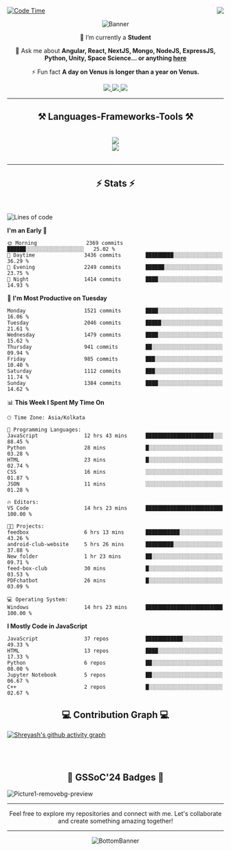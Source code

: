 <div>
 
<img align="right" src="https://visitor-badge.laobi.icu/badge?page_id=shreyash3087.shreyash3087" />

 [![Code Time](https://wakatime.com/badge/user/cd5f70df-e644-46f4-a03b-e1ce78615131.svg)](https://wakatime.com/@cd5f70df-e644-46f4-a03b-e1ce78615131)
 
</div>


<div align="center">
 
![Banner](https://github.com/user-attachments/assets/fe33d289-b057-4d85-ad76-3103802aa9e1)

</div>


<div align="center">
 
 🔭 I’m currently a **Student** 

💬 Ask me about **Angular, React, NextJS, Mongo, NodeJS, ExpressJS, Python, Unity, Space Science... or anything [here](https://github.com/shreyash3087/shreyash3087/issues)**

⚡ Fun fact **A day on Venus is longer than a year on Venus.**

</div>
 
<div align="center"> 
  <a href="mailto:shreyash3087@gmail.com">
    <img src="https://img.shields.io/badge/Gmail-333333?style=for-the-badge&logo=gmail&logoColor=red" />
  </a>
  <a href="https://www.linkedin.com/in/shreyash-srivastava-1a1161280" target="_blank">
    <img src="https://img.shields.io/badge/LinkedIn-0077B5?style=for-the-badge&logo=linkedin&logoColor=white" target="_blank" />
  </a>
  <a href="https://github.com/shreyash3087" target="_blank">
     <img src="https://img.shields.io/badge/Github-FF5722?style=for-the-badge&logo=github&logoColor=white" target="_blank" />
  </a>
</div>
<hr/>
 
<h2 align="center">⚒️ Languages-Frameworks-Tools ⚒️</h2>
<br/>
<div align="center">
    <img src="https://skillicons.dev/icons?i=react,bootstrap,html,css,vscode,github,figma,cpp,vercel,netlify" /><br>
    <img src="https://skillicons.dev/icons?i=tailwind,git,nodejs,python,javascript,typescript,express,firebase,mongodb,nextjs,unity,azure,blender" /><br>
</div>

<br/>
<hr/>

<h2 align="center">⚡ Stats ⚡</h2>

<br>
<div>
 
 
<!--START_SECTION:waka-->
![Lines of code](https://img.shields.io/badge/From%20Hello%20World%20I%27ve%20Written-5.0%20million%20lines%20of%20code-blue)

**I'm an Early 🐤** 

```text
🌞 Morning                2369 commits        ██████░░░░░░░░░░░░░░░░░░░   25.02 % 
🌆 Daytime                3436 commits        █████████░░░░░░░░░░░░░░░░   36.29 % 
🌃 Evening                2249 commits        ██████░░░░░░░░░░░░░░░░░░░   23.75 % 
🌙 Night                  1414 commits        ████░░░░░░░░░░░░░░░░░░░░░   14.93 % 
```
📅 **I'm Most Productive on Tuesday** 

```text
Monday                   1521 commits        ████░░░░░░░░░░░░░░░░░░░░░   16.06 % 
Tuesday                  2046 commits        █████░░░░░░░░░░░░░░░░░░░░   21.61 % 
Wednesday                1479 commits        ████░░░░░░░░░░░░░░░░░░░░░   15.62 % 
Thursday                 941 commits         ██░░░░░░░░░░░░░░░░░░░░░░░   09.94 % 
Friday                   985 commits         ███░░░░░░░░░░░░░░░░░░░░░░   10.40 % 
Saturday                 1112 commits        ███░░░░░░░░░░░░░░░░░░░░░░   11.74 % 
Sunday                   1384 commits        ████░░░░░░░░░░░░░░░░░░░░░   14.62 % 
```


📊 **This Week I Spent My Time On** 

```text
🕑︎ Time Zone: Asia/Kolkata

💬 Programming Languages: 
JavaScript               12 hrs 43 mins      ██████████████████████░░░   88.45 % 
Python                   28 mins             █░░░░░░░░░░░░░░░░░░░░░░░░   03.28 % 
HTML                     23 mins             █░░░░░░░░░░░░░░░░░░░░░░░░   02.74 % 
CSS                      16 mins             ░░░░░░░░░░░░░░░░░░░░░░░░░   01.87 % 
JSON                     11 mins             ░░░░░░░░░░░░░░░░░░░░░░░░░   01.28 % 

🔥 Editors: 
VS Code                  14 hrs 23 mins      █████████████████████████   100.00 % 

🐱‍💻 Projects: 
feedbox                  6 hrs 13 mins       ███████████░░░░░░░░░░░░░░   43.26 % 
android-club-website     5 hrs 26 mins       █████████░░░░░░░░░░░░░░░░   37.88 % 
New folder               1 hr 23 mins        ██░░░░░░░░░░░░░░░░░░░░░░░   09.71 % 
feed-box-club            30 mins             █░░░░░░░░░░░░░░░░░░░░░░░░   03.53 % 
PDFchatbot               26 mins             █░░░░░░░░░░░░░░░░░░░░░░░░   03.09 % 

💻 Operating System: 
Windows                  14 hrs 23 mins      █████████████████████████   100.00 % 
```

**I Mostly Code in JavaScript** 

```text
JavaScript               37 repos            ████████████░░░░░░░░░░░░░   49.33 % 
HTML                     13 repos            ████░░░░░░░░░░░░░░░░░░░░░   17.33 % 
Python                   6 repos             ██░░░░░░░░░░░░░░░░░░░░░░░   08.00 % 
Jupyter Notebook         5 repos             ██░░░░░░░░░░░░░░░░░░░░░░░   06.67 % 
C++                      2 repos             █░░░░░░░░░░░░░░░░░░░░░░░░   02.67 % 
```




<!--END_SECTION:waka-->

</div>

<div>
  <div align="center" ><h2 align="center">💻 Contribution Graph 💻</h2></div>
 
  [![Shreyash's github activity graph](https://github-readme-activity-graph.vercel.app/graph?username=shreyash3087&hide_border=true&theme=github)](https://github.com/ashutosh00710/github-readme-activity-graph)
 
</div>

<br/><br/>

<h2 align="center">🔰 GSSoC'24 Badges 🔰</h2>

![Picture1-removebg-preview](https://github.com/user-attachments/assets/4ece96a5-043a-44df-b51b-40738d3603ff)

<div align="center"> 
  <hr/>
  Feel free to explore my repositories and connect with me. Let's collaborate and create something amazing together!
  <hr/>
</div>

<div align="center">
 
![BottomBanner](https://github.com/user-attachments/assets/7afe064f-9b9f-401d-bec1-35c8625bb3dc)

</div>


